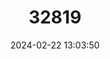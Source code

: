 ---
title: "32819"
category: "Dalbergia tonkinensis"
draft: false
date: 2024-02-22 13:03:50
languages:
  Vietnamese: ["Tract Hoi", "Sua"]
---